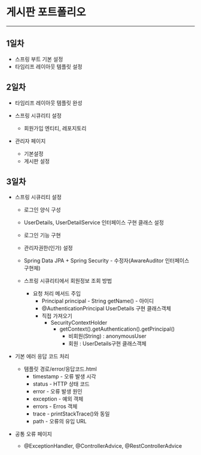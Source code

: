 # 게시판 포트폴리오
***
## 1일차
* 스프링 부트 기본 설정
* 타임리프 레이아웃 템플릿 설정
## 2일차
* 타임리프 레이아웃 템플릿 완성
* 스프링 시큐리티 설정
    - 회원가입 엔티티, 레포지토리
    
* 관리자 페이지
    - 기본설정
    - 게시판 설정

## 3일차
* 스프링 시큐리티 설정
    - 로그인 양식 구성
    - UserDetails, UserDetailService 인터페이스 구현 클래스 설정
    - 로그인 기능 구현
    - 관리자권한(인가) 설정
    - Spring Data JPA + Spring Security - 수정자(AwareAuditor 인터페이스 구현체)

    - 스프링 시큐리티에서 회원정보 조회 방법
        - 요청 처리 메서드 주입
            - Principal principal - String getName() - 아이디
            - @AuthenticationPrincipal UserDetails 구현 클래스객체
            - 직접 가져오기
                - SecurityContextHolder
                    - getContext().getAuthentication().getPrincipal()
                        - 비회원(String) : anonymousUser
                        - 회원 : UserDetails구현 클래스객체


* 기본 에러 응답 코드 처리
    - 템플릿 경로/error/응답코드.html
        - timestamp - 오류 발생 시각
        - status - HTTP 상태 코드
        - error - 오류 발생 원인
        - exception - 예외 객체
        - errors - Erros 객체
        - trace - printStackTrace()와 동일
        - path - 오류의 유입 URL

* 공통 오류 페이지
    - @ExceptionHandler, @ControllerAdvice, @RestControllerAdvice